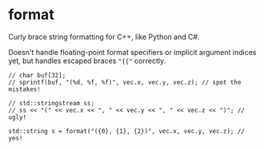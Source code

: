 format
======

Curly brace string formatting for C++, like Python and C#.

Doesn't handle floating-point format specifiers or implicit argument indices yet,
but handles escaped braces `"{{"` correctly.


    // char buf[32];
    // sprintf(buf, "(%d, %f, %f)", vec.x, vec.y, vec.z); // spot the mistakes!
    
    // std::stringstream ss;
    // ss << "(" << vec.x << ", " << vec.y << ", " << vec.z << ")"; // ugly!
    
    std::string s = format("({0}, {1}, {2})", vec.x, vec.y, vec.z); // yes!
